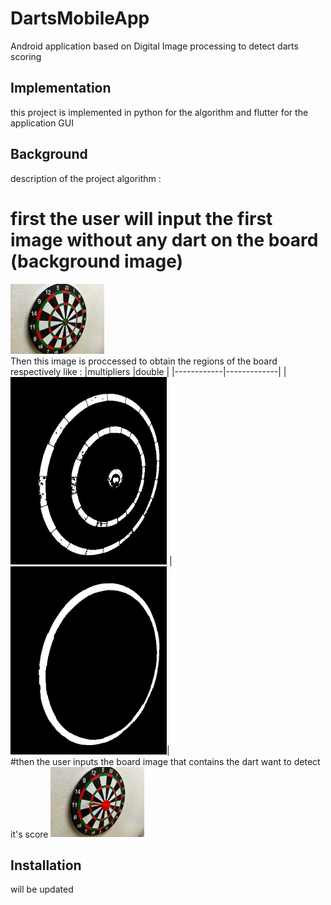 # DartsMobileApp
Android application based on Digital Image processing to detect darts scoring 

## Implementation
this project is implemented in python for the algorithm and flutter for the application GUI

## Background 
description of the project algorithm :
# first the user will input the first image without any dart on the board (background image)
<img src="test_images/dartBoard1.jpg" width="150">
<br>
Then this image is proccessed to obtain the regions of the board respectively like : 
|multipliers |double       |
|------------|-------------|
| <img src="debug_images/multipliers regions.jpg" width="250"> | <img src="debug_images/double regions.jpg" width="250">|
<br>
#then the user inputs the board image that contains the dart want to detect it's score 
<img src="test_images/dart11.jpg" width="150">











## Installation
will be updated 








